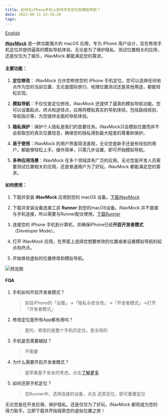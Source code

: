 ```yaml
---
title: 如何在iPhone手机上修改手机定位和模拟导航？
date: 2023-08-11 23:34:28
tags:
---
```


[English](https://zhangzhaopds.cn/blogs/2023/08/11/LocationSimulatorEN/)

**[iNavMock](https://apps.apple.com/app/id6459020120)** 是一款功能强大的 macOS 应用，专为 iPhone 用户设计，旨在修改手机定位并提供逼真的模拟导航体验。无论是为了保护隐私、测试位置相关的应用，还是仅仅为了娱乐，iNavMock 都能满足您的需求。

#### 主要功能：

1. **定位修改**： iNavMock 允许您修改您的 iPhone 手机定位，您可以选择任何地点作为您的当前位置，无论是国际旅行、地理位置测试还是其他用途，都能轻松实现。

2. **模拟导航**：不仅仅是定位修改，iNavMock 还提供了逼真的模拟导航功能。您可以设置起点、终点和途径点，应用将模拟真实的导航体验，包括路线规划、导航指示等，为您提供全面的导航体验。

3. **隐私保护**：保护个人隐私是我们的首要任务。iNavMock只会模拟位置而并不会获取您的真实位置信息，确保您的隐私得到最大程度的尊重和保护。

4. **易于使用**：iNavMock 的用户界面简洁直观，无论您是新手还是有经验的用户，都能够轻松上手。操作简单，只需几步设置，即可开始模拟导航。

5. **多种应用场景**：iNavMock 在多个领域具有广泛的应用。无论您是开发人员需要测试位置相关的应用，还是普通用户为了好玩，iNavMock 都能满足您的需求。

#### 如何使用：

1. 下载并安装 **iNavMock** 应用到您的 macOS 设备。[下载iNavMock](https://apps.apple.com/app/id6459020120)

2. 下载并安装设备连接工具 **Runner** 到您的macOS设备。iNavMock 并不直接与手机连接，所以需要与Runner配合使用。[下载Runner](https://zhangzhaopds.oss-cn-beijing.aliyuncs.com/Runner.dmg)

3. 连接您的 iPhone 手机到计算机，并确保iPhone已经**开启开发者模式**（Developer Mode）。

4. 打开 iNavMock 应用，在界面上选择您想要修改的位置或者设置模拟导航的起点和终点。

5. 开始体验虚拟的位置修改和模拟导航。

![预览图](https://zhangzhaopds.oss-cn-beijing.aliyuncs.com/images/iNavMock_hant.png)

#### FQA
1. 手机如何开启开发者模式？
   > 前往iPhone的「设置」->「隐私与安全性」->「开发者模式」->打开「开发者模式」
2. 修改定位是所有App都有用吗？
   > 是的，修改的是整个手机的定位，是全局的
3. 手机是否需要越狱？
   > 不需要
4. 为什么需要开启开发者模式？
    > 是苹果基于安全的考虑，点击[了解更多](https://developer.apple.com/documentation/xcode/enabling-developer-mode-on-a-device)
5. 如何还原手机定位？
   > 在Runner中，选择连接的设备，点击 还原定位，即可重置定位
   
无论您是在开发应用、保护隐私，还是仅仅为了好玩，iNavMock 都将成为您的得力助手。立即下载并开始探索您的虚拟位置之旅！